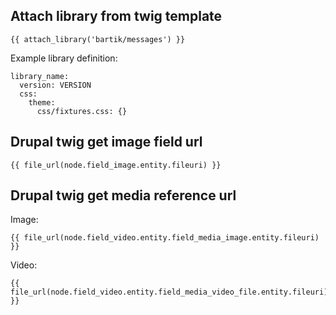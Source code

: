 ## Attach library from twig template

```twig
{{ attach_library('bartik/messages') }}
```

Example library definition:
```
library_name:
  version: VERSION
  css:
    theme:
      css/fixtures.css: {}
```

## Drupal twig get image field url

```twig
{{ file_url(node.field_image.entity.fileuri) }}
```

## Drupal twig get media reference url

Image:
```
{{ file_url(node.field_video.entity.field_media_image.entity.fileuri) }}
```

Video:
```
{{ file_url(node.field_video.entity.field_media_video_file.entity.fileuri) }}
```


